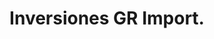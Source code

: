 ---
title: "Inversiones GR Import."
url: /cabudare-lara-vzla/inversiones-gr-import/
shop: Autoteile
---